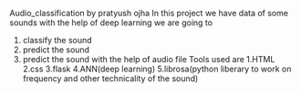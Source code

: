 Audio_classification by pratyush ojha
In this project we have data of some sounds with the help of deep learning we are going to 
1. classify the sound
2. predict the sound
3. predict the sound with the help of audio file
Tools used are 
1.HTML
2.css
3.flask
4.ANN(deep learning)
5.librosa(python liberary to work on frequency and other technicality of the sound)
